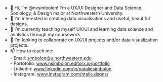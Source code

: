 - 👋 Hi, I’m @nvsimbolon! I'm a UX/UI Designer and Data Science, Sociology, & Design major at Northwestern University.
- 👀 I’m interested in creating data visualizations and useful, beautiful designs. 
- 🌱 I’m currently teaching myself UX/UI and learning data science and analytics through my coursework.
- 💞️ I’m looking to collaborate on UX/UI projects and/or data visualization projects.
- 📫 How to reach me: 
<br> - Email: simbolon@u.northwestern.edu
<br> - Portofolio: www.nsimbolon.editorx.io/portfolio
<br> - Linkedin: www.linkedin.com/in/nataliesimbolon
<br> - Instagram: www.instagram.com/ntalie.dsgns/
